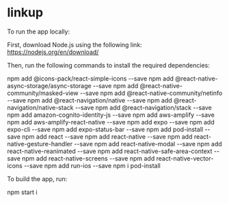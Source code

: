 # linkup

To run the app locally:

First, download Node.js using the following link:
https://nodejs.org/en/download/


Then, run the following commands to install the required dependencies:

npm add @icons-pack/react-simple-icons --save
npm add @react-native-async-storage/async-storage --save
npm add @react-native-community/masked-view --save
npm add @react-native-community/netinfo --save 
npm add @react-navigation/native --save 
npm add @react-navigation/native-stack --save 
npm add @react-navigation/stack --save 
npm add amazon-cognito-identity-js --save 
npm add aws-amplify --save 
npm add aws-amplify-react-native --save 
npm add expo --save 
npm add expo-cli --save 
npm add expo-status-bar --save
npm add pod-install --save 
npm add react --save 
npm add react-native --save 
npm add react-native-gesture-handler --save 
npm add react-native-modal --save 
npm add react-native-reanimated --save 
npm add react-native-safe-area-context --save 
npm add react-native-screens --save 
npm add react-native-vector-icons --save
npm add run-ios --save
npm i pod-install

To build the app, run:

npm start
i
